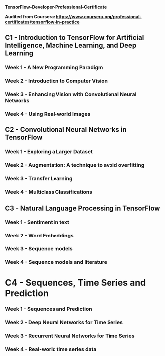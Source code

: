 **TensorFlow-Developer-Professional-Certificate**

**Audited from Coursera: https://www.coursera.org/professional-certificates/tensorflow-in-practice**

## C1 - Introduction to TensorFlow for Artificial Intelligence, Machine Learning, and Deep Learning
### Week 1 - A New Programming Paradigm
### Week 2 - Introduction to Computer Vision
### Week 3 - Enhancing Vision with Convolutional Neural Networks
### Week 4 - Using Real-world Images

## C2 - Convolutional Neural Networks in TensorFlow
### Week 1 - Exploring a Larger Dataset
### Week 2 - Augmentation: A technique to avoid overfitting
### Week 3 - Transfer Learning
### Week 4 - Multiclass Classifications

## C3 - Natural Language Processing in TensorFlow
### Week 1 - Sentiment in text
### Week 2 - Word Embeddings
### Week 3 - Sequence models
### Week 4 - Sequence models and literature

# C4 - Sequences, Time Series and Prediction
### Week 1 - Sequences and Prediction
### Week 2 - Deep Neural Networks for Time Series
### Week 3 - Recurrent Neural Networks for Time Series
### Week 4 - Real-world time series data

